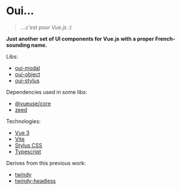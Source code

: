 # Oui...

> *...c'est pour Vue.js :)*

**Just another set of UI components for Vue.js with a proper French-sounding name.**

Libs:

- [oui-modal](./oui-modal/README.md)
- [oui-object](./oui-object/README.md)
- [oui-stylus](./oui-stylus/README.md)

Dependencies used in some libs:

 - [@vueuse/core](https://www.npmjs.com/package/@vueuse/core)
 - [zeed](https://www.npmjs.com/package/zeed)

Technologies:

- [Vue 3](https://vuejs.org/)
- [Vite](https://vitejs.dev/)
- [Stylus CSS](https://stylus-lang.com/)
- [Typescript](https://www.typescriptlang.org/)

Derives from this previous work:

- [twindy](https://github.com/holtwick/twindy)
- [twindy-headless](https://github.com/holtwick/twindy-headless)
